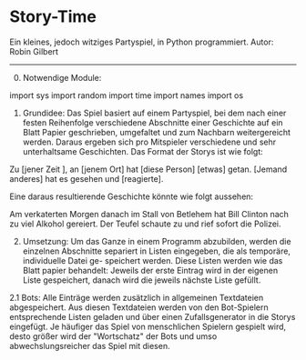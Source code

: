 # Story-Time
Ein kleines, jedoch witziges Partyspiel, in Python programmiert.
Autor: Robin Gilbert
_______________________________________________________________________

0. Notwendige Module:

import sys
import random
import time
import names
import os


1. Grundidee: 
Das Spiel basiert auf einem Partyspiel, bei dem nach einer festen Reihenfolge
verschiedene Abschnitte einer Geschichte auf ein Blatt Papier geschrieben,
umgefaltet und zum Nachbarn weitergereicht werden. Daraus ergeben sich pro
Mitspieler verschiedene und sehr unterhaltsame Geschichten. Das Format der 
Storys ist wie folgt:

Zu [jener Zeit ],
an [jenem Ort]
hat [diese Person]
[etwas] getan.
[Jemand anderes] hat es gesehen
und [reagierte].

Eine daraus resultierende Geschichte könnte wie folgt aussehen:

Am verkaterten Morgen danach
im Stall von Betlehem
hat Bill Clinton
nach zu viel Alkohol gereiert.
Der Teufel schaute zu
und rief sofort die Polizei.


2. Umsetzung:
Um das Ganze in einem Programm abzubilden, werden die einzelnen Abschnitte
separiert in Listen eingegeben, die als temporäre, individuelle Datei ge-
speichert werden. Diese Listen werden wie das Blatt papier behandelt: 
Jeweils der erste Eintrag wird in der eigenen Liste gespeichert, danach
wird die jeweils nächste Liste gefüllt.

2.1 Bots:
Alle Einträge werden zusätzlich in allgemeinen Textdateien abgespeichert.
Aus diesen Textdateien werden von den Bot-Spielern entsprechende Listen 
geladen und über einen Zufallsgenerator in die Storys eingefügt. 
Je häufiger das Spiel von menschlichen Spielern gespielt wird, desto größer
wird der "Wortschatz" der Bots und umso abwechslungsreicher das Spiel mit 
diesen.

